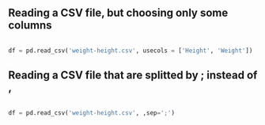 ## Reading a CSV file, but choosing only some columns
``` python

df = pd.read_csv('weight-height.csv', usecols = ['Height', 'Weight'])
```
## Reading a CSV file that are splitted by ; instead of ,
``` python

df = pd.read_csv('weight-height.csv', ,sep=';') 
```
